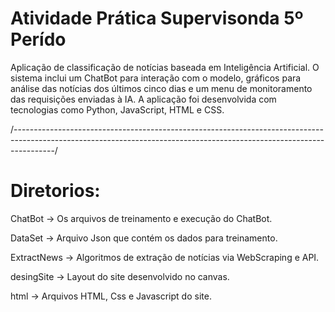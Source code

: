 # Atividade Prática Supervisonda 5º Perído

Aplicação de classificação de notícias baseada em Inteligência Artificial. O sistema inclui um ChatBot para interação com o modelo, gráficos para análise das notícias dos últimos cinco dias e um menu de monitoramento das requisições enviadas à IA. A aplicação foi desenvolvida com tecnologias como Python, JavaScript, HTML e CSS.

/----------------------------------------------------------------------------------------------------------------------------------------------------------------------/

# Diretorios:
ChatBot -> Os arquivos de treinamento e execução do ChatBot.

DataSet -> Arquivo Json que contém os dados para treinamento.

ExtractNews -> Algoritmos de extração de notícias via WebScraping e API.

desingSite -> Layout do site desenvolvido no canvas.

html -> Arquivos HTML, Css e Javascript do site.

